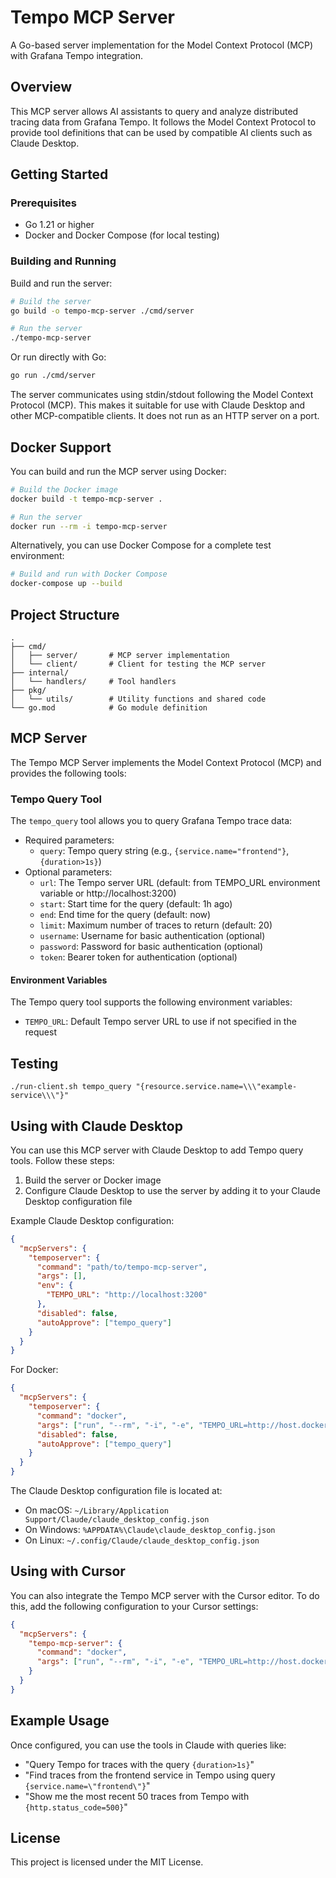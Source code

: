 # Tempo MCP Server

A Go-based server implementation for the Model Context Protocol (MCP) with Grafana Tempo integration.

## Overview

This MCP server allows AI assistants to query and analyze distributed tracing data from Grafana Tempo. It follows the Model Context Protocol to provide tool definitions that can be used by compatible AI clients such as Claude Desktop.

## Getting Started

### Prerequisites

* Go 1.21 or higher
* Docker and Docker Compose (for local testing)

### Building and Running

Build and run the server:

```bash
# Build the server
go build -o tempo-mcp-server ./cmd/server

# Run the server
./tempo-mcp-server
```

Or run directly with Go:

```bash
go run ./cmd/server
```

The server communicates using stdin/stdout following the Model Context Protocol (MCP). This makes it suitable for use with Claude Desktop and other MCP-compatible clients. It does not run as an HTTP server on a port.

## Docker Support

You can build and run the MCP server using Docker:

```bash
# Build the Docker image
docker build -t tempo-mcp-server .

# Run the server
docker run --rm -i tempo-mcp-server
```

Alternatively, you can use Docker Compose for a complete test environment:

```bash
# Build and run with Docker Compose
docker-compose up --build
```

## Project Structure

```
.
├── cmd/
│   ├── server/       # MCP server implementation
│   └── client/       # Client for testing the MCP server
├── internal/
│   └── handlers/     # Tool handlers
├── pkg/
│   └── utils/        # Utility functions and shared code
└── go.mod            # Go module definition
```

## MCP Server

The Tempo MCP Server implements the Model Context Protocol (MCP) and provides the following tools:

### Tempo Query Tool

The `tempo_query` tool allows you to query Grafana Tempo trace data:

* Required parameters:
  * `query`: Tempo query string (e.g., `{service.name="frontend"}`, `{duration>1s}`)
* Optional parameters:
  * `url`: The Tempo server URL (default: from TEMPO_URL environment variable or http://localhost:3200)
  * `start`: Start time for the query (default: 1h ago)
  * `end`: End time for the query (default: now)
  * `limit`: Maximum number of traces to return (default: 20)
  * `username`: Username for basic authentication (optional)
  * `password`: Password for basic authentication (optional)
  * `token`: Bearer token for authentication (optional)

#### Environment Variables

The Tempo query tool supports the following environment variables:

* `TEMPO_URL`: Default Tempo server URL to use if not specified in the request

## Testing
```
./run-client.sh tempo_query "{resource.service.name=\\\"example-service\\\"}"
```

## Using with Claude Desktop

You can use this MCP server with Claude Desktop to add Tempo query tools. Follow these steps:

1. Build the server or Docker image
2. Configure Claude Desktop to use the server by adding it to your Claude Desktop configuration file

Example Claude Desktop configuration:

```json
{
  "mcpServers": {
    "temposerver": {
      "command": "path/to/tempo-mcp-server",
      "args": [],
      "env": {
        "TEMPO_URL": "http://localhost:3200"
      },
      "disabled": false,
      "autoApprove": ["tempo_query"]
    }
  }
}
```

For Docker:

```json
{
  "mcpServers": {
    "temposerver": {
      "command": "docker",
      "args": ["run", "--rm", "-i", "-e", "TEMPO_URL=http://host.docker.internal:3200", "tempo-mcp-server"],
      "disabled": false,
      "autoApprove": ["tempo_query"]
    }
  }
}
```

The Claude Desktop configuration file is located at:
* On macOS: `~/Library/Application Support/Claude/claude_desktop_config.json`
* On Windows: `%APPDATA%\Claude\claude_desktop_config.json`
* On Linux: `~/.config/Claude/claude_desktop_config.json`

## Using with Cursor

You can also integrate the Tempo MCP server with the Cursor editor. To do this, add the following configuration to your Cursor settings:

```json
{
  "mcpServers": {
    "tempo-mcp-server": {
      "command": "docker",
      "args": ["run", "--rm", "-i", "-e", "TEMPO_URL=http://host.docker.internal:3200", "tempo-mcp-server:latest"]
    }
  }
}
```

## Example Usage

Once configured, you can use the tools in Claude with queries like:

* "Query Tempo for traces with the query `{duration>1s}`"
* "Find traces from the frontend service in Tempo using query `{service.name=\"frontend\"}`"
* "Show me the most recent 50 traces from Tempo with `{http.status_code=500}`"

## License

This project is licensed under the MIT License. 